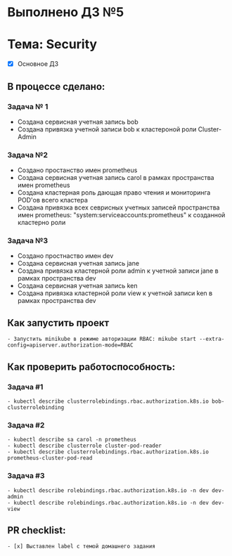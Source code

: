# Выполнено ДЗ №5
# Тема: Security

 - [x] Основное ДЗ

## В процессе сделано:
### Задача № 1
 - Создана сервисная учетная запись bob
 - Создана привязка учетной записи bob к кластероной роли Cluster-Admin
 
### Задача №2 
 - Создано простанство имен prometheus
 - Создана сервисная учетная запись carol в рамках пространства имен prometheus
 - Создана кластерная роль дающая право чтения и мониторинга POD'ов всего кластера
 - Создана привязка всех севрисных учетных записей пространства имен prometheus: "system:serviceaccounts:prometheus" 
   к созданной кластерно роли
### Задача №3
 - Создано простнаство имен dev
 - Создана сервисная учетная запись jane
 - Создана привязка кластерной роли admin к учетной записи jane в рамках пространства dev
 - Создана сервисная учетная запись ken
 - Создана привязка кластерной роли view к учетной записи ken в рамках пространства dev

## Как запустить проект
    - Запустить minikube в режиме авторизации RBAC: mikube start --extra-config=apiserver.authorization-mode=RBAC

## Как проверить работоспособность:
### Задача #1
    - kubectl describe clusterrolebindings.rbac.authorization.k8s.io bob-clusterrolebinding

### Задача #2
    - kubectl describe sa carol -n prometheus
    - kubectl describe clusterrole cluster-pod-reader
    - kubectl describe clusterrolebindings.rbac.authorization.k8s.io prometheus-cluster-pod-read

### Задача #3
    - kubectl describe rolebindings.rbac.authorization.k8s.io -n dev dev-admin
    - kubectl describe rolebindings.rbac.authorization.k8s.io -n dev dev-view				
		
## PR checklist:
    - [x] Выставлен label с темой домашнего задания
